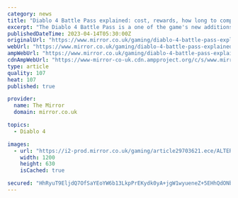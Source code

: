 ```yaml
---
category: news
title: "Diablo 4 Battle Pass explained: cost, rewards, how long to complete"
excerpt: "The Diablo 4 Battle Pass is a one of the game's new additions to the long running series, and we have the rundown on what you can expect from its debut in the new title. Thanks to some recent comments from within Blizzard, we're starting to learn more and"
publishedDateTime: 2023-04-14T05:30:00Z
originalUrl: "https://www.mirror.co.uk/gaming/diablo-4-battle-pass-explained-29702779"
webUrl: "https://www.mirror.co.uk/gaming/diablo-4-battle-pass-explained-29702779"
ampWebUrl: "https://www.mirror.co.uk/gaming/diablo-4-battle-pass-explained-29702779.amp"
cdnAmpWebUrl: "https://www-mirror-co-uk.cdn.ampproject.org/c/s/www.mirror.co.uk/gaming/diablo-4-battle-pass-explained-29702779.amp"
type: article
quality: 107
heat: 107
published: true

provider:
  name: The Mirror
  domain: mirror.co.uk

topics:
  - Diablo 4

images:
  - url: "https://i2-prod.mirror.co.uk/gaming/article29703621.ece/ALTERNATES/s1200/0_YFofpuCM3oV2Ucz6pGxhec.jpg"
    width: 1200
    height: 630
    isCached: true

secured: "HhRyuT9EljdQ7OfSaYEoYW6b13LkpPrEKydk0yA+jgW1wyueneZ+5EHhQdONbyBBRAoXgSy7Y4gstENoQ4hjaj1yDQ9lCdaNl/vrf9IDbT+dI2KySYAAVnxXmEcRqOJHfI4KtTJtKPK0HUExTjN5a4eoRZqKGAKfs1ZMe+AIDuTBj/6Ou1fiT9QiL1Z0oCbHHlkznjxAqzKqZvlNAqmAmes6JVvJVDB3oX8gUb8EHCbqsHFra74NfK6LLe5FeVSaaNJCoGgKa064NIPhnKFoySjGMflcYh2b5aSTB3PCaTou2RH+9fzgnBbMGEBX1LhFBcrJVfeWYwSPCFUtVDfIobuy/4sXr+rF4sGA0HLVPWU=;/Z5Ingx9D7HxZMYmUzYf4A=="
---
```


